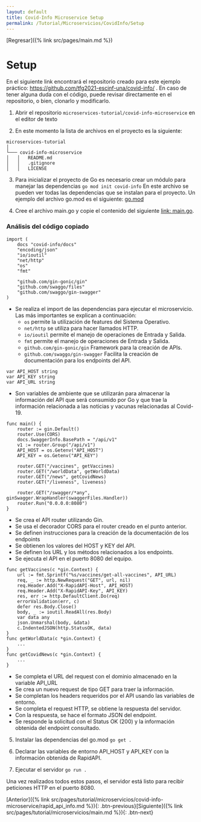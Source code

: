 ```yaml
---
layout: default
title: Covid-Info Microservice Setup
permalink: /Tutorial/Microservicios/CovidInfo/Setup
---
```

[Regresar]({% link src/pages/main.md %})
# Setup

En el siguiente link encontrará el repositorio creado para este ejemplo práctico: https://github.com/tfg2021-escinf-una/covid-info/ . En caso de tener alguna duda con el código, puede revisar directamente en el repositorio, o bien, clonarlo y modificarlo.

1. Abrir el repositorio `microservices-tutorial/covid-info-microservice` en el editor de texto

2. En este momento la lista de archivos en el proyecto es la siguiente:

```
microservices-tutorial
│
└─── covid-info-microservice
│   │   README.md
│   │   .gitignore
│   │   LICENSE
```

3. Para inicializar el proyecto de Go es necesario crear un módulo para manejar las dependencias
``
go mod init covid-info
``
En este archivo se pueden ver todas las dependencias que se instalan para el proyecto. Un ejemplo del archivo go.mod es el siguiente: [go.mod](https://github.com/tfg2021-escinf-una/covid-info/blob/main/go.mod)

4. Cree el archivo main.go y copie el contenido del siguiente [link: main.go](https://github.com/tfg2021-escinf-una/covid-info/blob/6c558b2fd2442126d63177fdb82df2fd9f357551/main.go).

### Análisis del código copiado

```
import (
	docs "covid-info/docs"
	"encoding/json"
	"io/ioutil"
	"net/http"
	"os"
    "fmt"

	"github.com/gin-gonic/gin"
	"github.com/swaggo/files"
	"github.com/swaggo/gin-swagger"
)
```

- Se realiza el import de las dependencias para ejecutar el microservicio. Las más importantes se explican a continuación: 
    - ```os``` permite la utilización de features del Sistema Operativo.
    - ```net/http``` se utiliza para hacer llamados HTTP.
    - ```io/ioutil``` permite el manejo de operaciones de Entrada y Salida.
    - ```fmt``` permite el manejo de operaciones de Entrada y Salida.
    - ```github.com/gin-gonic/gin``` Framework para la creación de APIs.
    - ```github.com/swaggo/gin-swagger``` Facilita la creación de documentación para los endpoints del API.

```
var API_HOST string
var API_KEY string
var API_URL string
```

- Son variables de ambiente que se utilizarán para almacenar la información del API que será consumido por Go y que trae la información relacionada a las noticias y vacunas relacionadas al Covid-19.

```
func main() {
    router := gin.Default()
	router.Use(CORS)
    docs.SwaggerInfo.BasePath = "/api/v1"
    v1 := router.Group("/api/v1")
    API_HOST = os.Getenv("API_HOST")
    API_KEY = os.Getenv("API_KEY")

    router.GET("/vaccines", getVaccines)
    router.GET("/worldData", getWorldData)
	router.GET("/news", getCovidNews)
	router.GET("/liveness", liveness)

    router.GET("/swagger/*any", ginSwagger.WrapHandler(swaggerFiles.Handler))
    router.Run("0.0.0.0:8080")
}
```

- Se crea el API router utilizando Gin.
- Se usa el decorador CORS para el router creado en el punto anterior.
- Se definen instrucciones para la creación de la documentación de los endpoints
- Se obtienen los valores del HOST y KEY del API.
- Se definen los URL y los métodos relacionados a los endpoints.
- Se ejecuta el API en el puerto 8080 del equipo.

```
func getVaccines(c *gin.Context) {
	url := fmt.Sprintf("%s/vaccines/get-all-vaccines", API_URL)
	req, _ := http.NewRequest("GET", url, nil)
	req.Header.Add("X-RapidAPI-Host", API_HOST)
	req.Header.Add("X-RapidAPI-Key", API_KEY)
	res, err := http.DefaultClient.Do(req)
    errorValidation(err, c)
	defer res.Body.Close()
	body, _ := ioutil.ReadAll(res.Body)
    var data any
    json.Unmarshal(body, &data)
    c.IndentedJSON(http.StatusOK, data)
}
func getWorldData(c *gin.Context) {
    ...
}
func getCovidNews(c *gin.Context) {
    ...
}
```
- Se completa el URL del request con el dominio almacenado en la variable API_URL
- Se crea un nuevo request de tipo GET para traer la información.
- Se completan los headers requeridos por el API usando las variables de entorno.
- Se completa el request HTTP, se obtiene la respuesta del servidor.
- Con la respuesta, se hace el formato JSON del endpoint.
- Se responde la solicitud con el Status OK (200) y la información obtenida del endpoint consultado.

5. Instalar las dependencias del go.mod
``
go get .
``
6. Declarar las variables de entorno API_HOST y API_KEY con la información obtenida de RapidAPI.

7. Ejecutar el servidor
``
go run .
``

Una vez realizados todos estos pasos, el servidor está listo para recibir peticiones HTTP en el puerto 8080.

[Anterior]({% link src/pages/tutorial/microservicios/covid-info-microservice/rapid_api_info.md %}){: .btn-previous}[Siguiente]({% link src/pages/tutorial/microservicios/main.md %}){: .btn-next}
